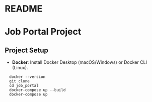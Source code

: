 # README

# Job Portal Project

## Project Setup

- **Docker**: Install Docker Desktop (macOS/Windows) or Docker CLI (Linux).
```
  docker --version
  git clone
  cd job_portal
  docker-compose up --build
  docker-compose up
```